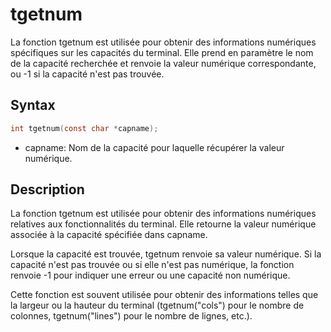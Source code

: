 # tgetnum

La fonction tgetnum est utilisée pour obtenir des informations numériques spécifiques sur les capacités du terminal. Elle prend en paramètre le nom de la capacité recherchée et renvoie la valeur numérique correspondante, ou -1 si la capacité n'est pas trouvée.

## Syntax

```h
int tgetnum(const char *capname);
```

- capname: Nom de la capacité pour laquelle récupérer la valeur numérique.

## Description

La fonction tgetnum est utilisée pour obtenir des informations numériques relatives aux fonctionnalités du terminal. Elle retourne la valeur numérique associée à la capacité spécifiée dans capname.

Lorsque la capacité est trouvée, tgetnum renvoie sa valeur numérique. Si la capacité n'est pas trouvée ou si elle n'est pas numérique, la fonction renvoie -1 pour indiquer une erreur ou une capacité non numérique.

Cette fonction est souvent utilisée pour obtenir des informations telles que la largeur ou la hauteur du terminal (tgetnum("cols") pour le nombre de colonnes, tgetnum("lines") pour le nombre de lignes, etc.).

